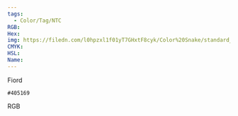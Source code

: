 ```yaml
---
tags:
  - Color/Tag/NTC
RGB:
Hex:
img: https://filedn.com/l0hpzxl1f01yT7GHxtF8cyk/Color%20Snake/standard_csv_to_svg/%23/405169.svg
CMYK:
HSL:
Name:
---
```

Fiord
```palette
#405169
```
RGB
